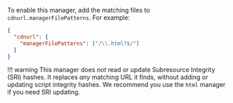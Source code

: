 To enable this manager, add the matching files to `cdnurl.managerFilePatterns`.
For example:

```json
{
  "cdnurl": {
    "managerFilePatterns": ["/\\.html?$/"]
  }
}
```

<!-- prettier-ignore -->
!!! warning
    This manager does _not_ read or update Subresource Integrity (SRI) hashes.
    It replaces _any_ matching URL it finds, without adding or updating script integrity hashes.
    We recommend you use the `html` manager if you need SRI updating.
